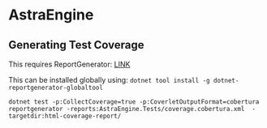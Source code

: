 # AstraEngine

## Generating Test Coverage

This requires ReportGenerator: [LINK](https://github.com/danielpalme/ReportGenerator)

This can be installed globally using: `dotnet tool install -g dotnet-reportgenerator-globaltool`

```
dotnet test -p:CollectCoverage=true -p:CoverletOutputFormat=cobertura
reportgenerator -reports:AstraEngine.Tests/coverage.cobertura.xml  -targetdir:html-coverage-report/
```